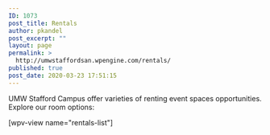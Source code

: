 ```yaml
---
ID: 1073
post_title: Rentals
author: pkandel
post_excerpt: ""
layout: page
permalink: >
  http://umwstaffordsan.wpengine.com/rentals/
published: true
post_date: 2020-03-23 17:51:15
---
```

UMW Stafford Campus offer varieties of renting event spaces opportunities. Explore our room options:

[wpv-view name="rentals-list"]